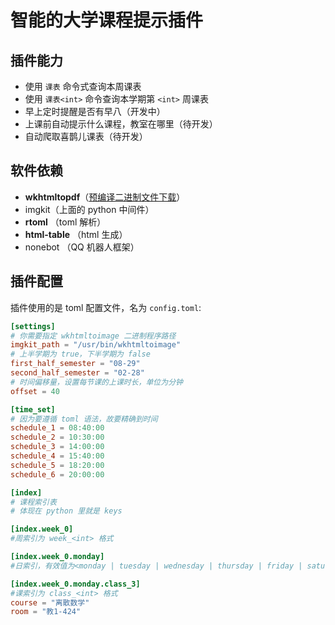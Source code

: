 # 智能的大学课程提示插件

## 插件能力

- 使用 `课表` 命令式查询本周课表
- 使用 `课表<int>` 命令查询本学期第 `<int>` 周课表
- 早上定时提醒是否有早八（开发中）
- 上课前自动提示什么课程，教室在哪里（待开发）
- 自动爬取喜鹊儿课表（待开发）

## 软件依赖

- **wkhtmltopdf**（[预编译二进制文件下载](https://wkhtmltopdf.org/downloads.html)）
- imgkit（上面的 python 中间件）
- **rtoml** （toml 解析）
- **html-table** （html 生成）
- nonebot （QQ 机器人框架）

## 插件配置

插件使用的是 toml 配置文件，名为 `config.toml`:

```toml
[settings]
# 你需要指定 wkhtmltoimage 二进制程序路径
imgkit_path = "/usr/bin/wkhtmltoimage"
# 上半学期为 true，下半学期为 false
first_half_semester = "08-29"
second_half_semester = "02-28"
# 时间偏移量，设置每节课的上课时长，单位为分钟
offset = 40

[time_set]
# 因为要遵循 toml 语法，故要精确到时间
schedule_1 = 08:40:00
schedule_2 = 10:30:00
schedule_3 = 14:00:00
schedule_4 = 15:40:00
schedule_5 = 18:20:00
schedule_6 = 20:00:00

[index]
# 课程索引表
# 体现在 python 里就是 keys

[index.week_0]
#周索引为 week_<int> 格式

[index.week_0.monday]
#日索引，有效值为<monday | tuesday | wednesday | thursday | friday | saturday | sunday>

[index.week_0.monday.class_3]
#课索引为 class_<int> 格式
course = "离散数学"
room = "教1-424"
```

